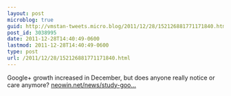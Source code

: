 ```yaml
---
layout: post
microblog: true
guid: http://vmstan-tweets.micro.blog/2011/12/28/152126881771171840.html
post_id: 3038995
date: 2011-12-28T14:40:49-0600
lastmod: 2011-12-28T14:40:49-0600
type: post
url: /2011/12/28/152126881771171840.html
---
```

Google+ growth increased in December, but does anyone really notice or care anymore? <a href="http://www.neowin.net/news/study-google-growth-increased-in-december">neowin.net/news/study-goo…</a>
